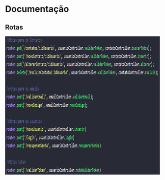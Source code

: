 <h1>Documentação</h1>

<h2>Rotas</h2>
<a href="https://github.com/Miguel1DM/listaContatos/blob/Api/src/routes.js" target="_blank">
    <img src="https://github.com/Miguel1DM/listaContatos/blob/documentacao/img/rotas.png" alt="react"  width="1200" height="450">
  </a>
